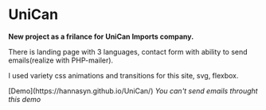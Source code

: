 # UniCan

<strong>New project as a frilance for UniCan Imports company.</strong>
<p>There is landing page with 3 languages, contact form with ability to send emails(realize with PHP-mailer).</p>
<p>I used variety css animations and transitions for this site, svg, flexbox.</p>
[Demo](https://hannasyn.github.io/UniCan/)
<em>You can't send emails throught this demo</em>
